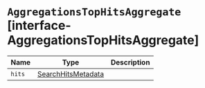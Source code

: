 # `AggregationsTopHitsAggregate` [interface-AggregationsTopHitsAggregate]

| Name | Type | Description |
| - | - | - |
| `hits` | [SearchHitsMetadata](./SearchHitsMetadata.md)<any> | &nbsp; |
